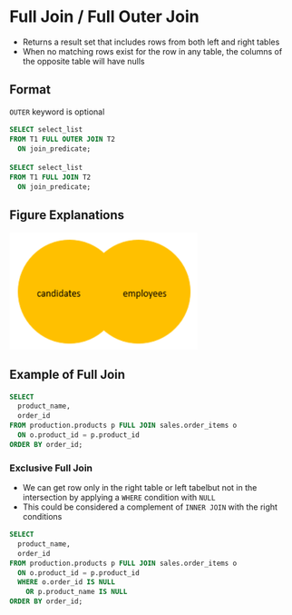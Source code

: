 # Full Join / Full Outer Join

- Returns a result set that includes rows from both left and right tables
- When no matching rows exist for the row in any table, the columns of the opposite table will have nulls

## Format

`OUTER` keyword is optional

```sql
SELECT select_list
FROM T1 FULL OUTER JOIN T2 
  ON join_predicate;

SELECT select_list
FROM T1 FULL JOIN T2 
  ON join_predicate;
```

## Figure Explanations

<img src="../../figures/venn-diagram-full-join.png">

## Example of Full Join

```sql
SELECT
  product_name,
  order_id
FROM production.products p FULL JOIN sales.order_items o 
  ON o.product_id = p.product_id
ORDER BY order_id;
```

### Exclusive Full Join

- We can get row only in the right table or left tabelbut not in the intersection by applying a `WHERE` condition with `NULL`
- This could be considered a complement of `INNER JOIN` with the right conditions

```sql
SELECT
  product_name,
  order_id
FROM production.products p FULL JOIN sales.order_items o 
  ON o.product_id = p.product_id
  WHERE o.order_id IS NULL
    OR p.product_name IS NULL
ORDER BY order_id;
```
